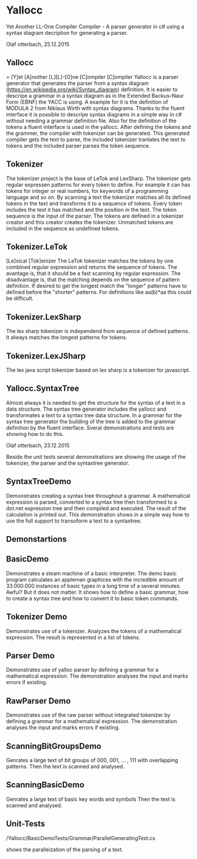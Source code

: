 ﻿# Yallocc
Yet Another LL-One Compiler Compiler - A parser generator in c# using a syntax diagram decription for generating a parser. 

Olaf otterbach, 25.12.2015


Yallocc
-------
= [Y]et [A]nother [L][L]-[O]ne [C]ompiler [C]ompiler
Yallocc is a parser generator that generates the parser from a
syntax diagram (https://en.wikipedia.org/wiki/Syntax_diagram) definition.
It is easier to descripe a grammar in a syntax diagram as in
the Extended Backus–Naur Form (EBNF) the YACC is using.
A example for it is the definition of MODULA 2 from Niklaus Wirth
with syntax diagrams.
Thanks to the fluent interface it is possible to descripe
syntax diagrams in a simple way in c# without needing a
grammar definition file.
Also for the definition of the tokens a fluent interface is
used in the yallocc.
After defining the tokens and the grammer, the compiler with
tokenizer can be generated.
This generated compiler gets the text to parse, the included
tokenizer tranlates the text to tokens and the included
parser parses the token sequence.

Tokenizer
---------
The tokenizer project is the base of LeTok and LexSharp.
The tokenizer gets regular expressen patterns for every token
to define. For example it can has tokens for integer or
real numbers, for keywords of a programming language and so on.
By scanning a text the tokenizer matches all its
defined tokens in the text and transforms it to a sequence
of tokens. Every token includes the text it has matched
and the position in the text. 
The token sequence is the input of the parser.
The tokens are defined in a tokenizer creator and this
creator creates the tokenizer.
Unmatched tokens are included in the sequence as undefined tokens.

Tokenizer.LeTok
---------------
[Le]xical [Tok]enizer
The LeTok tokenizer matches the tokens by one combined
regular expression and returns the sequence of tokens.
The avantage is, that it should be a fast scanning by
regular expression.
The disadvantage is, that the matching depends on
the sequence of pattern definition.
If desired to get the longest match the "longer"
patterns have to defined before the "shorter" patterns.
For definitions like aa(b)*aa this could be difficult.

Tokenizer.LexSharp
------------------
The lex sharp tokenizer is independend from sequence
of defined patterns. It always matches the longest
patterns for tokens.

Tokenizer.LexJSharp
-------------------
The lex java script tokenizer based on lex sharp is
a tokenizer for javascript.

Yallocc.SyntaxTree
------------------
Almost always it is needed to get the structure for the syntax of
a text in a data structure. The syntax tree generator includes
the yallocc and transformates a text to a syntax tree data
structure.
In a grammar for the syntax tree generator the building of the tree 
is added to the grammar definition by the fluent interface.
Sveral demonstrations and tests are showing how to do this.

Olaf otterbach, 23.12.2015

Beside the unit tests several demonstrations are showing
the usage of the tokenizer, the parser and the syntaxtree generator.


SyntaxTreeDemo
--------------
Demonstrates creating a syntax tree throughout
a grammar.
A mathematical expression is parsed, converted
to a syntax tree then transformed to a
dot.net expression tree and then compiled and executed.
The result of the calculation is printed out.
This demonstration shows in a simple way how to use 
the full support to transoform a text to a
syntaxtree.


Demonstartions
--------------

BasicDemo
---------
Demonstrates a steam machine of a basic interpreter.
The demo basic program calculates an appleman graphices
with the incredible amount of 33.000.000 instances of
basic types in a long time of a several minutes.
Awful? But it does not matter.
It shows how to define a basic grammar, how
to create a syntax tree and how to convert it to
basic token commands.

Tokenizer Demo
--------------
Demonstrates use of a tokenizer.
Analyzes the tokens of a mathematical expression.
The result is represented in a list of tokens.

Parser Demo
-----------
Demonstrates use of yalloc parser by defining
a grammar for a mathematical expression.
The demonstration analyses the input and
marks errors if existing.

RawParser Demo
--------------
Demonstrates use of the raw parser without
integrated tokenizer by defining
a grammar for a mathematical expression.
The demonstration analyses the input and
marks errors if existing.


ScanningBitGroupsDemo
---------------------
Genrates a large text of bit groups of 000, 001, ... , 111 with
overlapping patterns. Then the text is scanned and analysed.

ScanningBasicDemo
-----------------
Genrates a large text of basic key words and symbols
Then the text is scanned and analysed.

Unit-Tests
----------
/Yallocc/BasicDemoTests/Grammar/ParallelGeneratingTest.cs

shows the paralleization of the parsing of a text.


 
